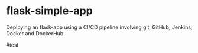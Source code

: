 # flask-simple-app
Deploying an flask-app using a CI/CD pipeline involving git, GitHub, Jenkins, Docker and DockerHub

#test
